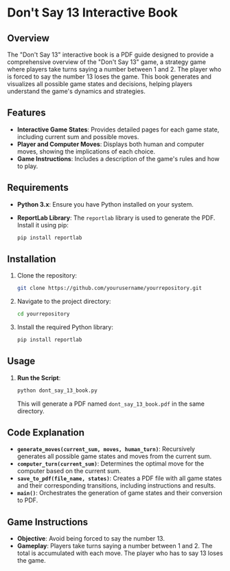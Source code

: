 # Don't Say 13 Interactive Book

## Overview

The "Don't Say 13" interactive book is a PDF guide designed to provide a comprehensive overview of the "Don't Say 13" game, a strategy game where players take turns saying a number between 1 and 2. The player who is forced to say the number 13 loses the game. This book generates and visualizes all possible game states and decisions, helping players understand the game's dynamics and strategies.

## Features

- **Interactive Game States**: Provides detailed pages for each game state, including current sum and possible moves.
- **Player and Computer Moves**: Displays both human and computer moves, showing the implications of each choice.
- **Game Instructions**: Includes a description of the game's rules and how to play.

## Requirements

- **Python 3.x**: Ensure you have Python installed on your system.
- **ReportLab Library**: The `reportlab` library is used to generate the PDF. Install it using pip:

  ```bash
  pip install reportlab
  ```

## Installation

1. Clone the repository:

   ```bash
   git clone https://github.com/yourusername/yourrepository.git
   ```

2. Navigate to the project directory:

   ```bash
   cd yourrepository
   ```

3. Install the required Python library:

   ```bash
   pip install reportlab
   ```

## Usage

1. **Run the Script**:

   ```bash
   python dont_say_13_book.py
   ```

   This will generate a PDF named `dont_say_13_book.pdf` in the same directory.

## Code Explanation

- **`generate_moves(current_sum, moves, human_turn)`**: Recursively generates all possible game states and moves from the current sum.
- **`computer_turn(current_sum)`**: Determines the optimal move for the computer based on the current sum.
- **`save_to_pdf(file_name, states)`**: Creates a PDF file with all game states and their corresponding transitions, including instructions and results.
- **`main()`**: Orchestrates the generation of game states and their conversion to PDF.

## Game Instructions

- **Objective**: Avoid being forced to say the number 13.
- **Gameplay**: Players take turns saying a number between 1 and 2. The total is accumulated with each move. The player who has to say 13 loses the game.
